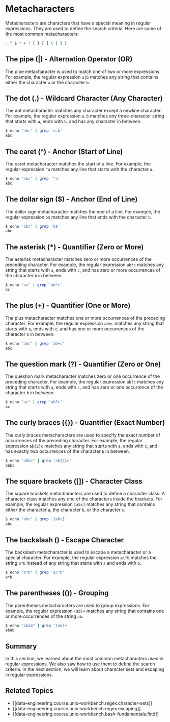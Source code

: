 # Metacharacters

Metacharacters are characters that have a special meaning in regular expressions. They are used to define the search criteria. Here are some of the most common metacharacters:

```bash
. ^ $ * + ? { } [ ] \ | ( )
```

## The pipe (|) - Alternation Operator (OR)

The pipe metacharacter is used to match one of two or more expressions. For example, the regular expression `a|b` matches any string that contains either the character `a` or the character `b`.

## The dot (.) - Wildcard Character (Any Character)

The dot metacharacter matches any character except a newline character. For example, the regular expression `a.b` matches any three-character string that starts with `a`, ends with `b`, and has any character in between.

```bash
$ echo "abc" | grep 'a.b'
abc
```

## The caret (^) - Anchor (Start of Line)

The caret metacharacter matches the start of a line. For example, the regular expression `^a` matches any line that starts with the character `a`.

```bash
$ echo "abc" | grep '^a'
abc
```

## The dollar sign ($) - Anchor (End of Line)

The dollar sign metacharacter matches the end of a line. For example, the regular expression `b$` matches any line that ends with the character `b`.

```bash
$ echo "abc" | grep 'b$'
abc
```

## The asterisk (*) - Quantifier (Zero or More)

The asterisk metacharacter matches zero or more occurrences of the preceding character. For example, the regular expression `ab*c` matches any string that starts with `a`, ends with `c`, and has zero or more occurrences of the character `b` in between.

```bash
$ echo "ac" | grep 'ab*c'
ac
```

## The plus (+) - Quantifier (One or More)

The plus metacharacter matches one or more occurrences of the preceding character. For example, the regular expression `ab+c` matches any string that starts with `a`, ends with `c`, and has one or more occurrences of the character `b` in between.

```bash
$ echo "abc" | grep 'ab+c'
abc
```

## The question mark (?) - Quantifier (Zero or One)

The question mark metacharacter matches zero or one occurrence of the preceding character. For example, the regular expression `ab?c` matches any string that starts with `a`, ends with `c`, and has zero or one occurrence of the character `b` in between.

```bash
$ echo "ac" | grep 'ab?c'
ac
```

## The curly braces ({}) - Quantifier (Exact Number)

The curly braces metacharacters are used to specify the exact number of occurrences of the preceding character. For example, the regular expression `ab{2}c` matches any string that starts with `a`, ends with `c`, and has exactly two occurrences of the character `b` in between.

```bash
$ echo "abbc" | grep 'ab{2}c'
abbc
```

## The square brackets ([]) - Character Class

The square brackets metacharacters are used to define a character class. A character class matches any one of the characters inside the brackets. For example, the regular expression `[abc]` matches any string that contains either the character `a`, the character `b`, or the character `c`.

```bash
$ echo "abc" | grep '[abc]'
abc
```

## The backslash (\) - Escape Character

The backslash metacharacter is used to escape a metacharacter or a special character. For example, the regular expression `a\*b` matches the string `a*b` instead of any string that starts with `a` and ends with `b`.

```bash
$ echo "a*b" | grep 'a\*b'
a*b
```

## The parentheses (()) - Grouping

The parentheses metacharacters are used to group expressions. For example, the regular expression `(ab)+` matches any string that contains one or more occurrences of the string `ab`.

```bash
$ echo "abab" | grep '(ab)+'
abab
```

## Summary

In this section, we learned about the most common metacharacters used in regular expressions. We also saw how to use them to define the search criteria. In the next section, we will learn about character sets and escaping in regular expressions.

## Related Topics

- [[data-engineering.course.unix-workbench.regex.character-sets]]
- [[data-engineering.course.unix-workbench.regex.escaping]]
- [[data-engineering.course.unix-workbench.bash-fundamentals.find]]